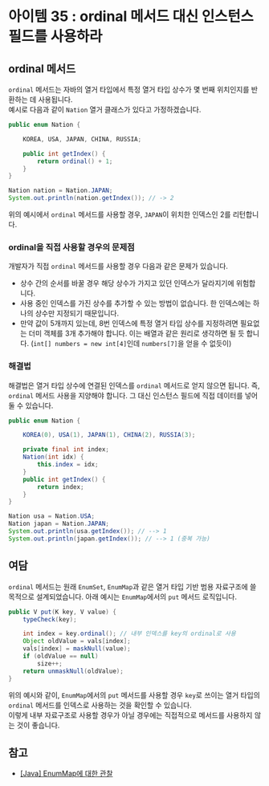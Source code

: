 # 아이템 35 : ordinal 메서드 대신 인스턴스 필드를 사용하라

## ordinal 메서드 
`ordinal` 메서드는 자바의 열거 타입에서 특정 열거 타입 상수가 몇 번째 위치인지를 반환하는 데 사용됩니다.  
예시로 다음과 같이 `Nation` 열거 클래스가 있다고 가정하겠습니다.
```java
public enum Nation {

    KOREA, USA, JAPAN, CHINA, RUSSIA;

    public int getIndex() {
        return ordinal() + 1;
    }
}

Nation nation = Nation.JAPAN;
System.out.println(nation.getIndex()); // -> 2
```
위의 예시에서 `ordinal` 메서드를 사용할 경우, `JAPAN`이 위치한 인덱스인 2를 리턴합니다.
### ordinal을 직접 사용할 경우의 문제점
개발자가 직접 `ordinal` 메서드를 사용할 경우 다음과 같은 문제가 있습니다.

* 상수 간의 순서를 바꿀 경우 해당 상수가 가지고 있던 인덱스가 달라지기에 위험합니다.
* 사용 중인 인덱스를 가진 상수를 추가할 수 있는 방법이 없습니다. 한 인덱스에는 하나의 상수만 지정되기 때문입니다.
* 만약 값이 5개까지 있는데, 8번 인덱스에 특정 열거 타입 상수를 지정하려면 필요없는 더미 객체를 3개 추가해야 합니다. 이는 배열과 같은 원리로 생각하면 될 듯 합니다. (`int[] numbers = new int[4]`인데 `numbers[7]`을 얻을 수 없듯이)
### 해결법
해결법은 열거 타입 상수에 연결된 인덱스를 `ordinal` 메서드로 얻지 않으면 됩니다. 즉, `ordinal` 메서드 사용을 지양해야 합니다. 그 대신 인스턴스 필드에 직접 데이터를 넣어둘 수 있습니다.
```java
public enum Nation {

    KOREA(0), USA(1), JAPAN(1), CHINA(2), RUSSIA(3);

    private final int index;
    Nation(int idx) {
        this.index = idx;
    }
    public int getIndex() {
        return index;
    }
}

Nation usa = Nation.USA;
Nation japan = Nation.JAPAN;
System.out.println(usa.getIndex()); // --> 1
System.out.println(japan.getIndex()); // --> 1 (중복 가능)
```
## 여담
`ordinal` 메서드는 원래 `EnumSet`, `EnumMap`과 같은 열거 타입 기반 범용 자료구조에 쓸 목적으로 설계되었습니다. 아래 예시는 `EnumMap`에서의 `put` 메서드 로직입니다.
```java
public V put(K key, V value) {
    typeCheck(key);

    int index = key.ordinal(); // 내부 인덱스를 key의 ordinal로 사용
    Object oldValue = vals[index];
    vals[index] = maskNull(value);
    if (oldValue == null)
        size++;
    return unmaskNull(oldValue);
}
```
위의 예시와 같이, `EnumMap`에서의 `put` 메서드를 사용할 경우 `key`로 쓰이는 열거 타입의 `ordinal` 메서드를 인덱스로 사용하는 것을 확인할 수 있습니다.  
이렇게 내부 자료구조로 사용할 경우가 아닐 경우에는 직접적으로 메서드를 사용하지 않는 것이 좋습니다.
## 참고
* [[Java] EnumMap에 대한 관찰](https://velog.io/@kasania/Java-EnumMap)
